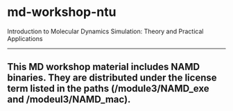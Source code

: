 # md-workshop-ntu
Introduction to Molecular Dynamics Simulation: Theory and Practical Applications 

-------------------------------------------------------------
This MD workshop material includes NAMD binaries. 
They are distributed under the license term listed in the paths 
(/module3/NAMD_exe and /modeul3/NAMD_mac).
-------------------------------------------------------------
